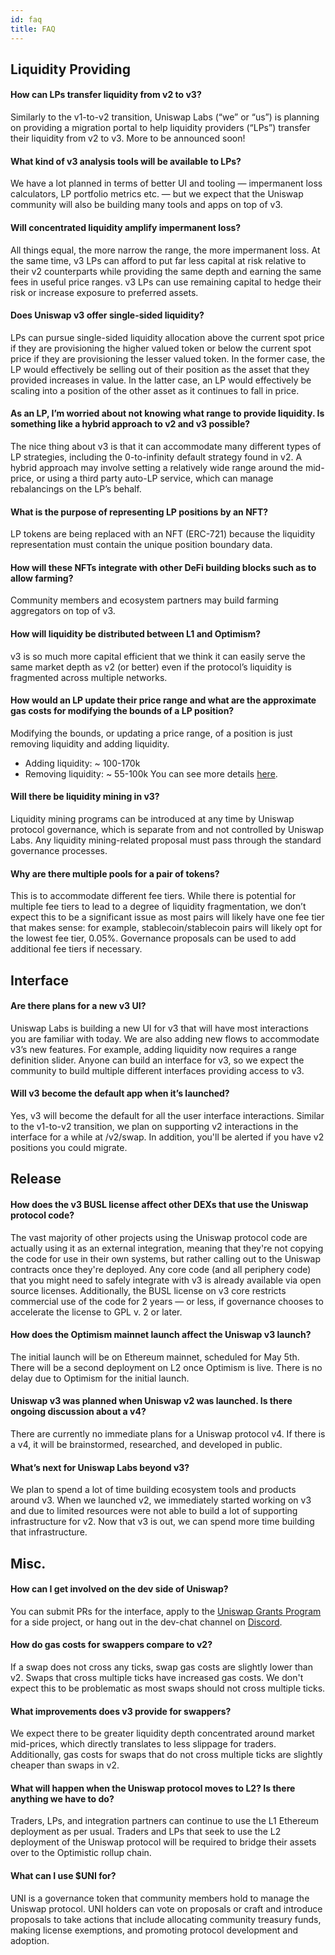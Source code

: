 ```yaml
---
id: faq
title: FAQ
---
```


## Liquidity Providing 

#### How can LPs transfer liquidity from v2 to v3?
Similarly to the v1-to-v2 transition, Uniswap Labs (“we” or “us”) is planning on providing a migration portal to help liquidity providers (“LPs”) transfer their liquidity from v2 to v3. More to be announced soon!

#### What kind of v3 analysis tools will be available to LPs?
We have a lot planned in terms of better UI and tooling — impermanent loss calculators, LP portfolio metrics etc. — but we expect that the Uniswap community will also be building many tools and apps on top of v3.

#### Will concentrated liquidity amplify impermanent loss?
All things equal, the more narrow the range, the more impermanent loss. At the same time, v3 LPs can afford to put far less capital at risk relative to their v2 counterparts while providing the same depth and earning the same fees in useful price ranges. v3 LPs can use remaining capital to hedge their risk or increase exposure to preferred assets.

#### Does Uniswap v3 offer single-sided liquidity?
LPs can pursue single-sided liquidity allocation above the current spot price if they are provisioning the higher valued token or below the current spot price if they are provisioning the lesser valued token. In the former case, the LP would effectively be selling out of their position as the asset that they provided increases in value. In the latter case, an LP would effectively be scaling into a position of the other asset as it continues to fall in price. 

#### As an LP, I’m worried about not knowing what range to provide liquidity. Is something like a hybrid approach to v2 and v3 possible?
The nice thing about v3 is that it can accommodate many different types of LP strategies, including the 0-to-infinity default strategy found in v2. A hybrid approach may involve setting a relatively wide range around the mid-price, or using a third party auto-LP service, which can manage rebalancings on the LP’s behalf. 

#### What is the purpose of representing LP positions by an NFT?
LP tokens are being replaced with an NFT (ERC-721) because the liquidity representation must contain the unique position boundary data. 

#### How will these NFTs integrate with other DeFi building blocks such as to allow farming?
Community members and ecosystem partners may build farming aggregators on top of v3.

#### How will liquidity be distributed between L1 and Optimism?
v3 is so much more capital efficient that we think it can easily serve the same market depth as v2 (or better) even if the protocol’s liquidity is fragmented across multiple networks. 

#### How would an LP update their price range and what are the approximate gas costs for modifying the bounds of a LP position?
Modifying the bounds, or updating a price range, of a position is just removing liquidity and adding liquidity. 
- Adding liquidity: ~ 100-170k
- Removing liquidity: ~ 55-100k
You can see more details [here](https://github.com/Uniswap/uniswap-v3-core/blob/main/test/__snapshots__/UniswapV3Pool.gas.spec.ts.snap).

#### Will there be liquidity mining in v3?
Liquidity mining programs can be introduced at any time by Uniswap protocol governance, which is separate from and not controlled by Uniswap Labs. Any liquidity mining-related proposal must pass through the standard governance processes. 
 
#### Why are there multiple pools for a pair of tokens?
This is to accommodate different fee tiers. While there is potential for multiple fee tiers to lead to a degree of liquidity fragmentation, we don’t expect this to be a significant issue as most pairs will likely have one fee tier that makes sense: for example, stablecoin/stablecoin pairs will likely opt for the lowest fee tier, 0.05%. Governance proposals can be used to add additional fee tiers if necessary. 

## Interface

#### Are there plans for a new v3 UI?
Uniswap Labs is building a new UI for v3 that will have most interactions you are familiar with today. We are also adding new flows to accommodate v3’s new features. For example, adding liquidity now requires a range definition slider. Anyone can build an interface for v3, so we expect the community to build multiple different interfaces providing access to v3.

#### Will v3 become the default app when it’s launched?
Yes, v3 will become the default for all the user interface interactions. Similar to the v1-to-v2 transition, we plan on supporting v2 interactions in the interface for a while at /v2/swap. In addition, you'll be alerted if you have v2 positions you could migrate.

## Release

#### How does the v3 BUSL license affect other DEXs that use the Uniswap protocol code?
The vast majority of other projects using the Uniswap protocol code are actually using it as an external integration, meaning that they're not copying the code for use in their own systems, but rather calling out to the Uniswap contracts once they're deployed. Any core code (and all periphery code) that you might need to safely integrate with v3 is already available via open source licenses. Additionally, the BUSL license on v3 core restricts commercial use of the code for 2 years — or less, if governance chooses to accelerate the license to GPL v. 2 or later. 

#### How does the Optimism mainnet launch affect the Uniswap v3 launch?
The initial launch will be on Ethereum mainnet, scheduled for May 5th. There will be a second deployment on L2 once Optimism is live. There is no delay due to Optimism for the initial launch.

#### Uniswap v3 was planned when Uniswap v2 was launched. Is there ongoing discussion about a v4?
There are currently no immediate plans for a Uniswap protocol v4. If there is a v4, it will be brainstormed, researched, and developed in public.

#### What’s next for Uniswap Labs beyond v3?
We plan to spend a lot of time building ecosystem tools and products around v3. When we launched v2, we immediately started working on v3 and due to limited resources were not able to build a lot of supporting infrastructure for v2. Now that v3 is out, we can spend more time building that infrastructure.

## Misc. 

#### How can I get involved on the dev side of Uniswap?
You can submit PRs for the interface, apply to the [Uniswap Grants Program](https://airtable.com/shrEXXxXB1humz7VS) for a side project, or hang out in the dev-chat channel on [Discord](https://discord.gg/UZvfWwwvwa).

#### How do gas costs for swappers compare to v2?
If a swap does not cross any ticks, swap gas costs are slightly lower than v2. Swaps that cross multiple ticks have increased gas costs. We don't expect this to be problematic as most swaps should not cross multiple ticks.

#### What improvements does v3 provide for swappers?
We expect there to be greater liquidity depth concentrated around market mid-prices, which directly translates to less slippage for traders. Additionally, gas costs for swaps that do not cross multiple ticks are slightly cheaper than swaps in v2. 

#### What will happen when the Uniswap protocol moves to L2? Is there anything we have to do?
Traders, LPs, and integration partners can continue to use the L1 Ethereum deployment as per usual. Traders and LPs that seek to use the L2 deployment of the Uniswap protocol will be required to bridge their assets over to the Optimistic rollup chain.

#### What can I use $UNI for?
UNI is a governance token that community members hold to manage the Uniswap protocol. UNI holders can vote on proposals or craft and introduce proposals to take actions that include allocating community treasury funds, making license exemptions, and promoting protocol development and adoption. 
